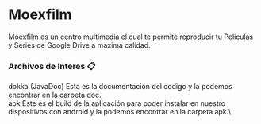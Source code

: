 # Moexfilm

Moexfilm es un centro multimedia el cual te permite reproducir tu Peliculas y Series de Google Drive a maxima calidad.


### Archivos de Interes 📋

dokka (JavaDoc) Esta es la documentación del codigo y la podemos encontrar en la carpeta doc.\
apk Este es el build de la aplicación para poder instalar en nuestro dispositivos con android y la podemos encontrar en la carpeta apk.\
